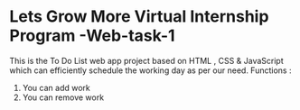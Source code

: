 # Lets Grow More Virtual Internship Program -Web-task-1
This is the To Do List web app project based on HTML , CSS & JavaScript which can efficiently schedule the working day as per our need.
Functions :
  1) You can add work
  2) You can remove work
